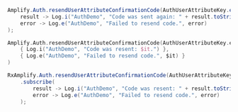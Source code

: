 <amplify-block-switcher> <amplify-block name="Java">

```java
Amplify.Auth.resendUserAttributeConfirmationCode(AuthUserAttributeKey.email(),
    result -> Log.i("AuthDemo", "Code was sent again: " + result.toString()),
    error -> Log.e("AuthDemo", "Failed to resend code.", error)
);
```

</amplify-block> <amplify-block name="Kotlin">

```kotlin
Amplify.Auth.resendUserAttributeConfirmationCode(AuthUserAttributeKey.email(),
    { Log.i("AuthDemo", "Code was resent: $it.") },
    { Log.e("AuthDemo", "Failed to resend code.", $it) }
)
```

</amplify-block> <amplify-block name="RxJava">

```java
RxAmplify.Auth.resendUserAttributeConfirmationCode(AuthUserAttributeKey.email())
    .subscribe(
        result -> Log.i("AuthDemo", "Code was resent: " + result.toString()),
        error -> Log.e("AuthDemo", "Failed to resend code.", error)
    );
```

</amplify-block> </amplify-block-switcher>
